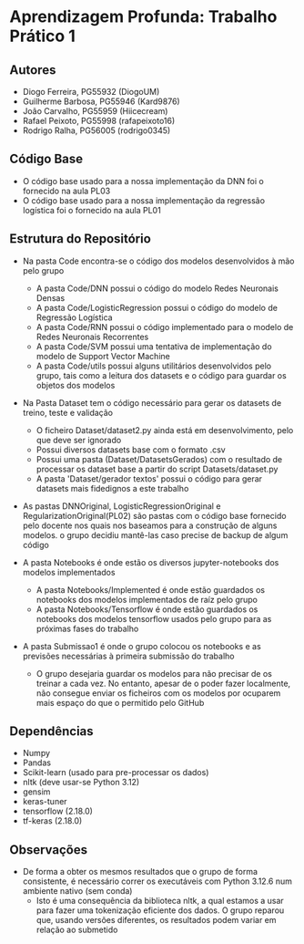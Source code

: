 # Aprendizagem Profunda: Trabalho Prático 1

## Autores

- Diogo Ferreira, PG55932 (DiogoUM)
- Guilherme Barbosa, PG55946 (Kard9876)
- João Carvalho, PG55959 (Hiicecream)
- Rafael Peixoto, PG55998 (rafapeixoto16)
- Rodrigo Ralha, PG56005 (rodrigo0345)

## Código Base

- O código base usado para a nossa implementação da DNN foi o fornecido na aula PL03
- O código base usado para a nossa implementação da regressão logística foi o fornecido na aula PL01

## Estrutura do Repositório

- Na pasta Code encontra-se o código dos modelos desenvolvidos à mão pelo grupo
  - A pasta Code/DNN possui o código do modelo Redes Neuronais Densas
  - A pasta Code/LogisticRegression possui o código do modelo de Regressão Logística
  - A pasta Code/RNN possui o código implementado para o modelo de Redes Neuronais Recorrentes
  - A pasta Code/SVM possui uma tentativa de implementação do modelo de Support Vector Machine
  - A pasta Code/utils possui alguns utilitários desenvolvidos pelo grupo, tais como a leitura dos datasets e o código para guardar os objetos dos modelos

- Na Pasta Dataset tem o código necessário para gerar os datasets de treino, teste e validação
  - O ficheiro Dataset/dataset2.py ainda está em desenvolvimento, pelo que deve ser ignorado
  - Possui diversos datasets base com o formato .csv
  - Possui uma pasta (Dataset/DatasetsGerados) com o resultado de processar os dataset base a partir do script Datasets/dataset.py
  - A pasta 'Dataset/gerador textos' possui o código para gerar datasets mais fidedignos a este trabalho

- As pastas DNNOriginal, LogisticRegressionOriginal e RegularizationOriginal(PL02) são pastas com o código base fornecido pelo docente nos quais nos baseamos para a construção de alguns modelos. o grupo decidiu mantê-las caso precise de backup de algum código

- A pasta Notebooks é onde estão os diversos jupyter-notebooks dos modelos implementados
  - A pasta Notebooks/Implemented é onde estão guardados os notebooks dos modelos implementados de raíz pelo grupo
  - A pasta Notebooks/Tensorflow é onde estão guardados os notebooks dos modelos tensorflow usados pelo grupo para as próximas fases do trabalho

- A pasta Submissao1 é onde o grupo colocou os notebooks e as previsões necessárias à primeira submissão do trabalho
  - O grupo desejaria guardar os modelos para não precisar de os treinar a cada vez. No entanto, apesar de o poder fazer localmente, não consegue enviar os ficheiros com os modelos por ocuparem mais espaço do que o permitido pelo GitHub

## Dependências

- Numpy
- Pandas
- Scikit-learn (usado para pre-processar os dados)
- nltk (deve usar-se Python 3.12)
- gensim
- keras-tuner
- tensorflow (2.18.0)
- tf-keras (2.18.0)

## Observações

- De forma a obter os mesmos resultados que o grupo de forma consistente, é necessário correr os executáveis com Python 3.12.6 num ambiente nativo (sem conda)
  - Isto é uma consequência da biblioteca nltk, a qual estamos a usar para fazer uma tokenização eficiente dos dados. O grupo reparou que, usando versões diferentes, os resultados podem variar em relação ao submetido
